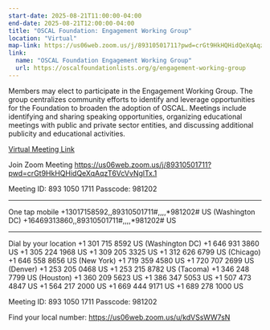 ```yaml
---
start-date: 2025-08-21T11:00:00-04:00
end-date: 2025-08-21T12:00:00-04:00
title: "OSCAL Foundation: Engagement Working Group"
location: "Virtual"
map-link: https://us06web.zoom.us/j/89310501711?pwd=crGt9HkHQHidQeXqAqzT6VcVvNglTx.1
link:
  name: "OSCAL Foundation Engagement Working Group"
  url: https://oscalfoundationlists.org/g/engagement-working-group
---
```


Members may elect to participate in the Engagement Working Group. The group centralizes community efforts to identify and leverage opportunities for the Foundation to broaden the adoption of OSCAL. Meetings include identifying and sharing speaking opportunities, organizing educational meetings with public and private sector entities, and discussing additional publicity and educational activities.


[Virtual Meeting Link](https://us06web.zoom.us/j/89310501711?pwd=crGt9HkHQHidQeXqAqzT6VcVvNglTx.1)

Join Zoom Meeting
https://us06web.zoom.us/j/89310501711?pwd=crGt9HkHQHidQeXqAqzT6VcVvNglTx.1

Meeting ID: 893 1050 1711
Passcode: 981202

---

One tap mobile
+13017158592,,89310501711#,,,,*981202# US (Washington DC) 
+16469313860,,89310501711#,,,,*981202# US

---

Dial by your location
 +1 301 715 8592 US (Washington DC)
 +1 646 931 3860 US
 +1 305 224 1968 US
 +1 309 205 3325 US
 +1 312 626 6799 US (Chicago)
 +1 646 558 8656 US (New York)
 +1 719 359 4580 US
 +1 720 707 2699 US (Denver)
 +1 253 205 0468 US
 +1 253 215 8782 US (Tacoma)
 +1 346 248 7799 US (Houston)
 +1 360 209 5623 US
 +1 386 347 5053 US
 +1 507 473 4847 US
 +1 564 217 2000 US
 +1 669 444 9171 US
 +1 689 278 1000 US

Meeting ID: 893 1050 1711
Passcode: 981202

Find your local number: https://us06web.zoom.us/u/kdVSsWW7sN

